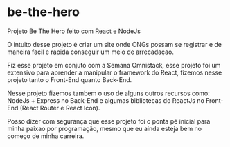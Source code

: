 # be-the-hero
Projeto Be The Hero feito com React e NodeJs

  O intuito desse projeto é criar um site onde ONGs possam se registrar e de maneira facil e rapida conseguir um meio de arrecadaçao.
  
  Fiz esse projeto em conjuto com a Semana Omnistack, esse projeto foi um extensivo para aprender a manipular o framework do React,
  fizemos nesse projeto tanto o Front-End quanto Back-End.
  
  Nesse projeto fizemos tambem o uso de alguns outros recursos como: NodeJs + Express no Back-End e algumas bibliotecas do ReactJs
  no Front-End (React Router e React Icon).
  
  Posso dizer com segurança que esse projeto foi o ponta pé inicial para minha paixao por programação, mesmo que eu ainda esteja
  bem no começo de minha carreira.
